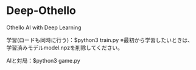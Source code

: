 # Deep-Othello
Othello AI with Deep Learning


学習(ロードも同時に行う)：$python3 train.py
※最初から学習したいときは、学習済みモデルmodel.npzを削除してください。

AIと対局：$python3 game.py
